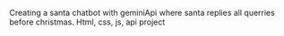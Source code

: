 Creating a santa chatbot with geminiApi where santa replies all querries before christmas. Html, css, js, api project

